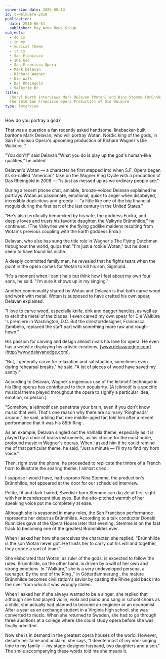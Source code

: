 ```yaml
---
conversion date: 2025-08-13
id: c-walkuere-2010
publication:
  date: 2010-06-04
  publisher: Bay Area News Group
subjects:
  - do is
  - in my
  - musical theme
  - it is
  - San Francisco
  - she had
  - San Francisco Opera
  - Mark Delavan
  - Richard Wagner
  - Die Walk
  - Das Rheingold
  - Valkyrie Br
title:
  Cheryl North Interviews Mark Delavan (Wotan) and Nina Stemme (Brünnhilde) about
  the 2010 San Francisco Opera Production of Die Walküre
type: interview
---
```


How do you portray a god?

That was a question a fan recently asked handsome, linebacker-built baritone Mark Delavan, who will portray Wotan, Nordic king of the gods, in San Francisco Opera's upcoming production of Richard Wagner's  Die Walküre. "

"You don't!" said Delavan."What you do is play up the god's human-like qualities," he added.

Delavan's Wotan — a character he first stepped into when S.F. Opera began its so-called "American" take on the Wagner  Ring  Cycle with a production of  Das Rheingold  in 2008 — "is just as messed up as we ordinary people are."

During a recent phone chat, amiable, bronze-voiced Delavan explained he portrays Wotan as passionate, emotional, quick to anger when disobeyed, incredibly duplicitous and greedy — "a little like one of the big financial moguls during the first part of the last century in the United States."

"He's also terrifically henpecked by his wife, the goddess Fricka, and deeply loves and trusts his favorite daughter, the Valkyrie Brünnhilde," he continued. (The Valkyries were the flying godlike maidens resulting from Wotan's previous coupling with the Earth goddess Erda.)

Delavan, who also has sung the title role in Wagner's  The Flying Dutchman  throughout the world, quips that "I'm just a rookie Wotan," but he does seem to have found his niche.

A deeply committed family man, he revealed that he fights tears when the point in the opera comes for Wotan to kill his son, Sigmund.

"It's a moment when I can't help but think how I feel about my own four sons, he said. "I'm sure it shows up in my singing."

Another commonality shared by Wotan and Delavan is that both carve wood and work with metal. Wotan is supposed to have crafted his own spear, Delavan explained.

"I love to carve wood, especially knife, dirk and dagger handles, as well as to etch the metal of the blades. I even carved my own spear for  Die Walküre 's premiere in Washington, D.C. But the director/designer, Francesca Zambello, replaced the staff part with something more raw and rough-hewn."

His passion for carving and design almost rivals his love for opera. He even has a website displaying his artistic creations, [www.delavanedge.com](http://www.delavanedge.com).

"But, I generally carve for relaxation and satisfaction, sometimes even during rehearsal breaks," he said. "A lot of pieces of wood have saved my sanity!"

According to Delavan, Wagner's ingenious use of the leitmotif technique in his  Ring  operas has contributed to their popularity. (A leitmotif is a specific musical theme played throughout the opera to signify a particular idea, emotion, or person.)

"Somehow, a leitmotif can penetrate your brain, even if you don't know music that well. That's one reason why there are so many 'Ringheads' around," he said, adding that one middle-aged fan told him after a recent performance that it was his 85th  Ring .

As an example, Delavan singled out the Valhalla theme, especially as it is played by a choir of brass instruments, as his choice for the most noble, profound music in Wagner's operas. When I asked him if he could remind me of that particular theme, he said, "Just a minute — I'll try to find my horn voice."

Then, right over the phone, he proceeded to replicate the timbre of a French horn to illustrate the soaring theme. I almost cried.

I suppose I would have, had soprano Nina Stemme, the production's Brünnhilde, not appeared at the door for our scheduled interview.

Petite, fit and dark-haired, Swedish-born Stemme can dazzle at first sight with her incandescent blue eyes. But the alto-pitched warmth of her speaking voice put me completely at ease.

Although she is seasoned in many roles, the San Francisco performance represents her debut as Brünnhilde. According to a talk conductor Donald Runnicles gave at the Opera House later that evening, Stemme is on the fast track to becoming one of the greatest Brünnhildes ever.

When I asked her how she perceives the character, she replied, "Brünnhilde is the son Wotan never got. He trusts her to carry out his will and together, they create a sort of team."

She elaborated that Wotan, as ruler of the gods, is expected to follow the rules. Brünnhilde, on the other hand, is driven by a will of her own and strong emotions. In "Walküre," she is a very undeveloped persona, a teenager. By the end of the  Ring ," in  Götterdämmerung , the mature Brünnhilde becomes civilization's savior by casting the Rhine gold back into the river from which it was wrongly stolen.

When I asked her if she always wanted to be a singer, she replied that although she had played violin, viola and piano and sang in school choirs as a child, she actually had planned to become an engineer or an economist. After a year as an exchange student in a Virginia high school, she was converted to music. When she returned to Sweden, she had to go through three auditions at a college where she could study opera before she was finally admitted.

Now she is in demand in the greatest opera houses of the world. However, despite her fame and acclaim, she says, "I devote most of my non-singing time to my family -- my stage-designer husband, two daughters and a son." The smile accompanying these words told me she means it.
